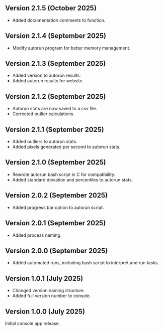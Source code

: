 ## Version 2.1.5 (October 2025)

 - Added documentation comments to function.

## Version 2.1.4 (September 2025)

 - Modify autorun program for better memory management.

## Version 2.1.3 (September 2025)

 - Added version to autorun results.
 - Added autorun results for website.

## Version 2.1.2 (September 2025)

 - Autorun stats are now saved to a csv file.
 - Corrected outlier calculations.

## Version 2.1.1 (September 2025)

 - Added outliers to autorun stats.
 - Added pixels generated per second to autorun stats.

## Version 2.1.0 (September 2025)

 - Rewrote autorun bash script in C for compatibility.
 - Added standard deviation and percentiles to autorun stats.

## Version 2.0.2 (September 2025)

 - Added progress bar option to autorun script.

## Version 2.0.1 (September 2025)

 - Added process naming.

## Version 2.0.0 (September 2025)

 - Added automated runs, including bash script to interpret and run tasks.

## Version 1.0.1 (July 2025)

 - Changed version naming structure.
 - Added full version number to console.

## Version 1.0.0 (July 2025)

Initial console app release.
